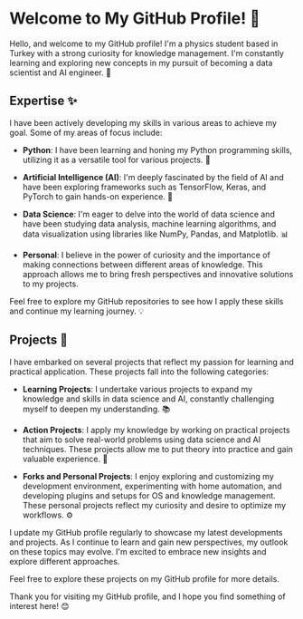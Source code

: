 
# Welcome to My GitHub Profile! 👋

Hello, and welcome to my GitHub profile! I'm a physics student based in Turkey with a strong curiosity for knowledge management. I'm constantly learning and exploring new concepts in my pursuit of becoming a data scientist and AI engineer. 🚀

## Expertise ✨

I have been actively developing my skills in various areas to achieve my goal. Some of my areas of focus include:

- **Python**: I have been learning and honing my Python programming skills, utilizing it as a versatile tool for various projects. 🐍

- **Artificial Intelligence (AI)**: I'm deeply fascinated by the field of AI and have been exploring frameworks such as TensorFlow, Keras, and PyTorch to gain hands-on experience. 🤖

- **Data Science**: I'm eager to delve into the world of data science and have been studying data analysis, machine learning algorithms, and data visualization using libraries like NumPy, Pandas, and Matplotlib. 📊

- **Personal**: I believe in the power of curiosity and the importance of making connections between different areas of knowledge. This approach allows me to bring fresh perspectives and innovative solutions to my projects.

Feel free to explore my GitHub repositories to see how I apply these skills and continue my learning journey. 💡

## Projects 🚀

I have embarked on several projects that reflect my passion for learning and practical application. These projects fall into the following categories:

- **Learning Projects**: I undertake various projects to expand my knowledge and skills in data science and AI, constantly challenging myself to deepen my understanding. 📚

- **Action Projects**: I apply my knowledge by working on practical projects that aim to solve real-world problems using data science and AI techniques. These projects allow me to put theory into practice and gain valuable experience. 💪

- **Forks and Personal Projects**: I enjoy exploring and customizing my development environment, experimenting with home automation, and developing plugins and setups for OS and knowledge management. These personal projects reflect my curiosity and desire to optimize my workflows. ⚙️

I update my GitHub profile regularly to showcase my latest developments and projects. As I continue to learn and gain new perspectives, my outlook on these topics may evolve. I'm excited to embrace new insights and explore different approaches.

Feel free to explore these projects on my GitHub profile for more details.

Thank you for visiting my GitHub profile, and I hope you find something of interest here! 😊






<!--
**EmreOzdemiroglu/EmreOzdemiroglu** is a ✨ _special_ ✨ repository because its `README.md` (this file) appears on your GitHub profile.

Here are some ideas to get you started:

- 🔭 I’m currently working on ...
- 🌱 I’m currently learning ...
- 👯 I’m looking to collaborate on ...
- 🤔 I’m looking for help with ...
- 💬 Ask me about ...
- 📫 How to reach me: ...
- 😄 Pronouns: ...
- ⚡ Fun fact: ...
-->
